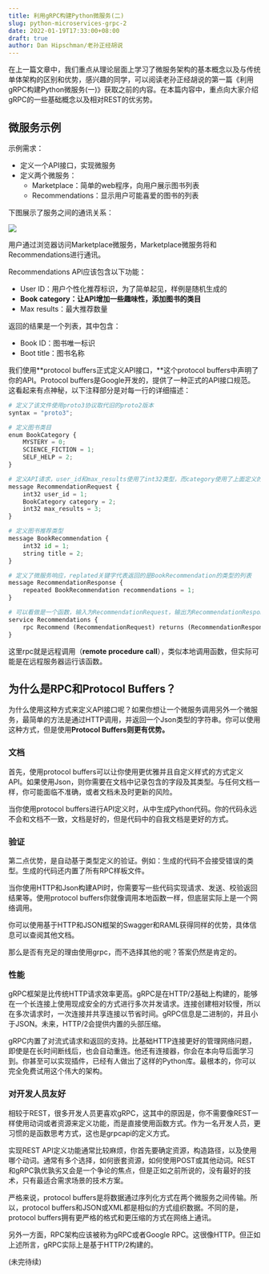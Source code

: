 ```yaml
---
title: 利用gRPC构建Python微服务(二)
slug: python-microservices-grpc-2
date: 2022-01-19T17:33:00+08:00
draft: true
author: Dan Hipschman/老孙正经胡说
---
```


在上一篇文章中，我们重点从理论层面上学习了微服务架构的基本概念以及与传统单体架构的区别和优势，感兴趣的同学，可以阅读老孙正经胡说的第一篇《利用gRPC构建Python微服务(一)》获取之前的内容。在本篇内容中，重点向大家介绍gRPC的一些基础概念以及相对REST的优劣势。

<!-- more -->

## 微服务示例

示例需求：

- 定义一个API接口，实现微服务
- 定义两个微服务：
    - Marketplace：简单的web程序，向用户展示图书列表
    - Recommendations：显示用户可能喜爱的图书的列表

下图展示了服务之间的通讯关系：

![](/images/python-microservices-grpc-1.png)

用户通过浏览器访问Marketplace微服务，Marketplace微服务将和Recommendations进行通讯。

Recommendations API应该包含以下功能：

- User ID：用户个性化推荐标识，为了简单起见，样例是随机生成的
- **Book category：让API增加一些趣味性，添加图书的类目**
- Max results：最大推荐数量

返回的结果是一个列表，其中包含：

- Book ID：图书唯一标识
- Boot title：图书名称

我们使用**protocol buffers正式定义API接口，**这个protocol buffers中声明了你的API。Protocol buffers是Google开发的，提供了一种正式的API接口规范。这看起来有点神秘，以下注释部分是对每一行的详细描述：

```python
# 定义了该文件使用proto3协议取代旧的proto2版本
syntax = "proto3";

# 定义图书类目
enum BookCategory {
    MYSTERY = 0;
    SCIENCE_FICTION = 1;
    SELF_HELP = 2;
}

# 定义API请求，user_id和max_results使用了int32类型，而category使用了上面定义的BookCategory类型，可以暂时忽略
message RecommendationRequest {
    int32 user_id = 1;
    BookCategory category = 2;
    int32 max_results = 3;
}

# 定义图书推荐类型
message BookRecommendation {
    int32 id = 1;
    string title = 2;
}

# 定义了微服务响应，replated关键字代表返回的是BookRecommendation的类型的列表
message RecommendationResponse {
    repeated BookRecommendation recommendations = 1;
}

# 可以看做是一个函数，输入为RecommendationRequest，输出为RecommendationResponse
service Recommendations {
    rpc Recommend (RecommendationRequest) returns (RecommendationResponse);
}
```

这里rpc就是远程调用（**remote procedure call**），类似本地调用函数，但实际可能是在远程服务器运行该函数。

## 为什么是RPC和**Protocol Buffers？**

为什么使用这种方式来定义API接口呢？如果你想让一个微服务调用另外一个微服务，最简单的方法是通过HTTP调用，并返回一个Json类型的字符串。你可以使用这种方式，但是使用**Protocol Buffers则更有优势。**

### 文档

首先，使用protocol buffers可以让你使用更优雅并且自定义样式的方式定义API。如果使用Json，则你需要在文档中记录包含的字段及其类型。与任何文档一样，你可能面临不准确，或者文档未及时更新的风险。

当你使用protocol buffers进行API定义时，从中生成Python代码。你的代码永远不会和文档不一致，文档是好的，但是代码中的自我文档是更好的方式。

### 验证

第二点优势，是自动基于类型定义的验证。例如：生成的代码不会接受错误的类型。生成的代码还内置了所有RPC样板文件。

当你使用HTTP和Json构建API时，你需要写一些代码实现请求、发送、校验返回结果等。使用protocol buffers你就像调用本地函数一样，但底层实际上是一个网络调用。

你可以使用基于HTTP和JSON框架的Swagger和RAML获得同样的优势，具体信息可以查阅其他文档。

那么是否有充足的理由使用grpc，而不选择其他的呢？答案仍然是肯定的。

### 性能

gRPC框架是比传统HTTP请求效率更高。gRPC是在HTTP/2基础上构建的，能够在一个长连接上使用现成安全的方式进行多次并发请求。连接创建相对较慢，所以在多次请求时，一次连接并共享连接以节省时间。gRPC信息是二进制的，并且小于JSON。未来，HTTP/2会提供内置的头部压缩。

gRPC内置了对流式请求和返回的支持。比基础HTTP连接更好的管理网络问题，即使是在长时间断线后，也会自动重连。他还有连接器，你会在本向导后面学习到。你甚至可以实现插件，已经有人做出了这样的Python库。最根本的，你可以完全免费试用这个伟大的架构。

### 对开发人员友好

相较于REST，很多开发人员更喜欢gRPC，这其中的原因是，你不需要像REST一样使用动词或者资源来定义功能，而是直接使用函数方式。作为一名开发人员，更习惯的是函数思考方式，这也是grpcapi的定义方式。

实现REST API定义功能通常比较麻烦，你首先要确定资源，构造路径，以及使用哪个动词。通常有多个选择，如何嵌套资源，如何使用POST或其他动词。REST和gRPC孰优孰劣又会是一个争论的焦点，但是正如之前所说的，没有最好的技术，只有最适合需求场景的技术方案。

严格来说，protocol buffers是将数据通过序列化方式在两个微服务之间传输。所以，protocol buffers和JSON或XML都是相似的方式组织数据。不同的是，protocol buffers拥有更严格的格式和更压缩的方式在网络上通讯。

另外一方面，RPC架构应该被称为gRPC或者Google RPC。这很像HTTP。但正如上述所言，gRPC实际上是基于HTTP/2构建的。

(未完待续)